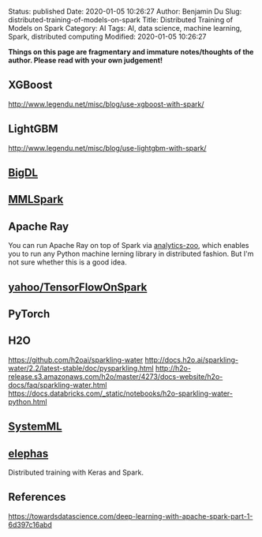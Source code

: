 Status: published
Date: 2020-01-05 10:26:27
Author: Benjamin Du
Slug: distributed-training-of-models-on-spark
Title: Distributed Training of Models on Spark
Category: AI
Tags: AI, data science, machine learning, Spark, distributed computing
Modified: 2020-01-05 10:26:27

**Things on this page are fragmentary and immature notes/thoughts of the author. Please read with your own judgement!**

## XGBoost

http://www.legendu.net/misc/blog/use-xgboost-with-spark/

## LightGBM

http://www.legendu.net/misc/blog/use-lightgbm-with-spark/

## [BigDL](https://github.com/intel-analytics/BigDL)

## [MMLSpark](https://github.com/Azure/mmlspark)

## Apache Ray

You can run Apache Ray on top of Spark via 
[analytics-zoo](https://github.com/intel-analytics/analytics-zoo),
which enables you to run any Python machine lerning library in distributed fashion.
But I'm not sure whether this is a good idea.

## [yahoo/TensorFlowOnSpark](https://github.com/yahoo/TensorFlowOnSpark)

## PyTorch

## H2O

https://github.com/h2oai/sparkling-water
http://docs.h2o.ai/sparkling-water/2.2/latest-stable/doc/pysparkling.html
http://h2o-release.s3.amazonaws.com/h2o/master/4273/docs-website/h2o-docs/faq/sparkling-water.html
https://docs.databricks.com/_static/notebooks/h2o-sparkling-water-python.html

## [SystemML](https://github.com/apache/systemml)

## [elephas](https://github.com/maxpumperla/elephas)

Distributed training with Keras and Spark.

## References

https://towardsdatascience.com/deep-learning-with-apache-spark-part-1-6d397c16abd
